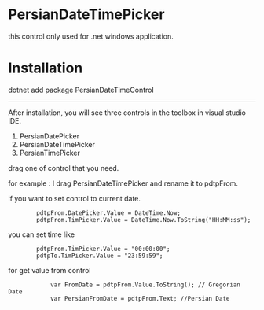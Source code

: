 # PersianDateTimePicker

this control only used for .net windows application.

# Installation

dotnet add package PersianDateTimeControl

---

After installation, you will see three controls in the toolbox in visual studio IDE.

1. PersianDatePicker
2. PersianDateTimePicker
3. PersianTimePicker

drag one of control that you need.

for example :
 I drag PersianDateTimePicker and rename it to pdtpFrom.
 
 if you want to set control to current date.
 
            pdtpFrom.DatePicker.Value = DateTime.Now;
            pdtpFrom.TimPicker.Value = DateTime.Now.ToString("HH:MM:ss");
            
 you can set time like
 
            pdtpFrom.TimPicker.Value = "00:00:00";
            pdtpTo.TimPicker.Value = "23:59:59";

for get value from control

                var FromDate = pdtpFrom.Value.ToString(); // Gregorian Date
                var PersianFromDate = pdtpFrom.Text; //Persian Date
                
